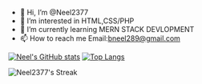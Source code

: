 - 👋 Hi, I’m @Neel2377
- 👀 I’m interested in HTML,CSS/PHP
- 🌱 I’m currently learning MERN STACK DEVLOPMENT
- 📫 How to reach me Email:bneel289@gmail.com

[![Neel's GitHub stats](https://github-readme-stats.vercel.app/api?username=Neel2377&theme=radical)](https://github.com/anuraghazra/github-readme-stats)
[![Top Langs](https://github-readme-stats.vercel.app/api/top-langs/?username=Neel2377&theme=radical)](https://github.com/anuraghazra/github-readme-stats)
<!---
Neel2377/Neel2377 is a ✨ special ✨ repository because its `README.md` (this file) appears on your GitHub profile.
You can click the Preview link to take a look at your changes.
--->
![Neel2377's Streak](https://github-readme-streak-stats.herokuapp.com/?user=Neel2377&theme=vue-dark&hide_border=true)
